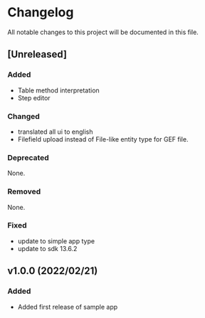 # Changelog
All notable changes to this project will be documented in this file.

## [Unreleased]
### Added
- Table method interpretation
- Step editor

### Changed
- translated all ui to english
- Filefield upload instead of File-like entity type for GEF file.

### Deprecated
None.

### Removed
None.

### Fixed
- update to simple app type
- update to sdk 13.6.2

## v1.0.0 (2022/02/21)
### Added
- Added first release of sample app
